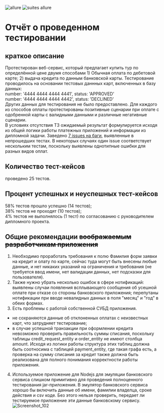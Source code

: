 ![allure](https://github.com/avissimplex/Diploma/assets/121847101/c95b0f69-b6d0-4bbd-b0a4-9651662688b1)
![suites allure](https://github.com/avissimplex/Diploma/assets/121847101/18b76cdf-4033-47ab-8bc6-645aabc6ee0a)
# Отчёт о проведенном тестировании  
## краткое описание  
Протестирован веб-сервис, который предлагает купить тур по определённой цене двумя способами 1) Обычная
оплата по дебетовой карте; 2) выдача кредита по данным банковской карты.
Тестирование проводилось на основании тестовых даннных карт, включенных в базу данных:   
number: '4444 4444 4444 4441', status: 'APPROVED'  
number: '4444 4444 4444 4442', status: 'DECLINED'  
Других данных для тестирования не было предоставлено. 
Для каждого из способов оплаты протестированы позитивные сценарии при оплате с одобренной карты с валидными
данными и различные негативные сценарии.  
В условиях отсутствия ТЗ ожидаемый результат формулируется исходя из общей логики работы платежных приложений 
и информации из дипломной задачи.
Заведено [7 issues на баги](https://github.com/avissimplex/Diploma/issues), выявленные в непрошедших тестах.
В некоторых случаях один issue соответствует нескольким тестам, поскольку выявлены однотипные ошибки для разных видов оплат.  
## Количество тест-кейсов  
проведено 25 тестов.
## Процент успешных и неуспешных тест-кейсов  
58% тестов прошло успешно (14 тестов);  
38% тестов не проходят (10 тестов);  
4% тестов не выполнялось (1 тест) по согласованию с руководителем дипломного проекта.
## Общие рекомендации ~~воображаемым разработчикам приложения~~  
1) Необходимо проработать требования к полю Фамилия форм заявки на кредит и олату по карте, сейчас туда могут быть 
внесены любые данные, и нет никаких указаний на ограничения и требования (не требуется ввод имени, нет валидации данных, 
нет подсказки для пользователя).  
2) Также нужно убрать несколько ошибок в сфере нотификаций: выявлены случаи появления всплывающего сообщения
об усешной оплате при отказе со стороны банковского приложения; перепутаны нотификации при вводе невалидных данных
в поля "месяц" и "год" в обеих формах.  
3) Есть проблемы с работой собственной СУБД приложения.
- не сохраняются данные об отклоненных оплатах с неизвестных карт, что затрудняет тестирование;   
- в случае успешной транзакции при оформлении кредита невозможно проверить правильность суммы списания,
поскольку таблицы credit_request_entity и order_entity не имеют столбца amount. Исходя из логики работы 
структура этих таблиц должна быть соотносима с таблицей payment_entity, где такая графа есть,
а проверка на сумму списания за кредит также должна быть реализована для полного понимания корректности работы приложения.  
4) Используемое приложение для Nodejs для эмуляции банковского сервиса слишком примитивно для проведения
полноценного тестирования jar-приложения. В эмулятор банковского сервиса хорошо бы включить данные об имени, фамилии
владелца, сроке действия и csv коде. Без этого нельзя проверить, передает ли тестируемое приложение эти данные банковскому сервису.  ![Screenshot_102](https://github.com/avissimplex/Diploma/assets/121847101/6e8961e3-f52d-4c43-88f5-7277461f045a)
